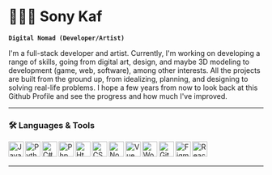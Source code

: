 # 👨🏽‍💻 Sony Kaf

**`Digital Nomad (Developer/Artist)`**

I'm a full-stack developer and artist. Currently, I'm working on developing a range of skills, going from digital art, design, and maybe 3D modeling to development (game, web, software), among other interests. All the projects are built from the ground up, from idealizing, planning, and designing to solving real-life problems. I hope a few years from now to look back at this Github Profile and see the progress and how much I've improved.

<!--
**SonyKaf/SonyKaf** is a ✨ _special_ ✨ repository because its `README.md` (this file) appears on your GitHub profile.

Here are some ideas to get you started:

- 🔭 I’m currently working on ...
- 🌱 I’m currently learning ...
- 👯 I’m looking to collaborate on ...
- 🤔 I’m looking for help with ...
- 💬 Ask me about ...
- 📫 How to reach me: ...
- 😄 Pronouns: ...
- ⚡ Fun fact: ...
-->

---

### 🛠 Languages & Tools
<img align="left" alt="JavaScript" width="30px" src="https://cdn.jsdelivr.net/gh/devicons/devicon/icons/javascript/javascript-plain.svg" style="max-width: 100%;">

<img align="left" alt="Python" width="30px" src="https://cdn.jsdelivr.net/gh/devicons/devicon/icons/python/python-original.svg" style="max-width: 100%;">

<img align="left" alt="C#" width="30px" src="https://cdn.jsdelivr.net/gh/devicons/devicon/icons/csharp/csharp-original.svg" style="max-width: 100%;">

<img align="left" alt="Php" width="30px" src="https://cdn.jsdelivr.net/gh/devicons/devicon/icons/php/php-plain.svg" style="max-width: 100%;">

<img align="left" alt="Html" width="30px" src="https://cdn.jsdelivr.net/gh/devicons/devicon/icons/html5/html5-original.svg" style="max-width: 100%;">

<img align="left" alt="CSS" width="30px" src="https://cdn.jsdelivr.net/gh/devicons/devicon/icons/css3/css3-original.svg" style="max-width: 100%;">

<img align="left" alt="Nodejs" width="30px" src="https://cdn.jsdelivr.net/gh/devicons/devicon/icons/nodejs/nodejs-original.svg" style="max-width: 100%;">

<img align="left" alt="Vue" width="30px" src="https://cdn.jsdelivr.net/gh/devicons/devicon/icons/vuejs/vuejs-original.svg" style="max-width: 100%;">

<img align="left" alt="Wordpress" width="30px" src="https://cdn.jsdelivr.net/gh/devicons/devicon/icons/wordpress/wordpress-plain.svg" style="max-width: 100%;">

<img align="left" alt="Git" width="30px" src="https://cdn.jsdelivr.net/gh/devicons/devicon/icons/git/git-original.svg" style="max-width: 100%;">

<img align="left" alt="Figma" width="30px" src="https://cdn.jsdelivr.net/gh/devicons/devicon/icons/figma/figma-original.svg" style="max-width: 100%;">

<img align="left" alt="React" width="30px" src="https://cdn.jsdelivr.net/gh/devicons/devicon/icons/react/react-original.svg" style="max-width: 100%;">

            
          
<br />
<br />

---



